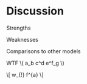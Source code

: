 # Discussion

Strengths

Weaknesses

Comparisons to other models

WTF \\( a_b c^d e^f_g \\)

\\[ w_{!} f^{a} \\]